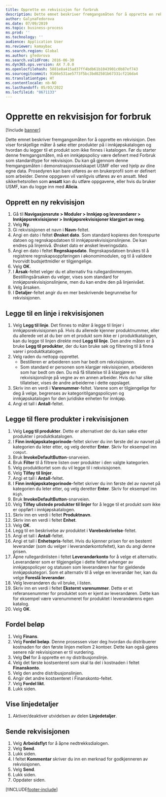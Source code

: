 ```yaml
---
title: Opprette en rekvisisjon for forbruk
description: Dette emnet beskriver fremgangsmåten for å opprette en rekvisisjon.
author: GalynaFedorova
ms.date: 07/09/2019
ms.topic: business-process
ms.prod: ''
ms.technology: ''
audience: Application User
ms.reviewer: kamaybac
ms.search.region: Global
ms.author: gfedorova
ms.search.validFrom: 2016-06-30
ms.dyn365.ops.version: AX 7.0.0
ms.openlocfilehash: 5881e8a415ad37ff4bdb61b1043901c0b87ef743
ms.sourcegitcommit: 9166e531ae5773f5bc3bd02501b67331cf216da4
ms.translationtype: HT
ms.contentlocale: nb-NO
ms.lasthandoff: 05/03/2022
ms.locfileid: "8671133"
---
```

# <a name="create-a-requisition-for-consumption"></a>Opprette en rekvisisjon for forbruk

[!include [banner](../../includes/banner.md)]

Dette emnet beskriver fremgangsmåten for å opprette en rekvisisjon. Den viser forskjellige måter å søke etter produkter på i innkjøpskatalogen og hvordan du legger til et produkt som ikke finnes i katalogen. Før du starter denne fremgangsmåten, må en innkjøpspolicy være definert med Forbruk som standardtype for rekvisisjon. Du kan gå gjennom denne fremgangsmåten i demonstrasjonsselskapet USMF eller ved hjelp av dine egne data. Prosedyren kan bare utføres av en brukerprofil som er definert som arbeider. Denne oppgaven vil vanligvis utføres av en ansatt. Med sikkerhetsrollen som **ansatt** kan du utføre oppgavene, eller hvis du bruker USMF, kan du logge inn med **Alicia**.


## <a name="create-a-new-requisition"></a>Opprett en ny rekvisisjon
1. Gå til **Navigasjonsrute > Moduler > Innkjøp og leverandører > Innkjøpsrekvisisjoner > Innkjøpsrekvisisjoner klargjort av meg**.
2. Velg **Ny**.
3. Gi rekvisisjonen et navn i **Navn**-feltet.
4. Angi en dato i feltet **Ønsket dato**. Som standard kopieres den forespurte datoen og regnskapsdatoen til innkjøpsrekvisisjonslinjene. De kan endres på linjenivå. Ønsket dato er ønsket leveringsdato.  
5. Angi en dato i feltet **Regnskapsdato**. Regnskapsdatoen brukes til å registrere regnskapsoppføringen i økonomimodulen, og til å validere hvorvidt budsjettmidler er tilgjengelige.  
6. Velg **OK**.
7. I **Årsak**-feltet velger du et alternativ fra rullegardinmenyen. Bestillingsårsaken du velger, vises som standard for innkjøpsrekvisisjonslinjene, men du kan endre den på linjenivået.  
8. Velg årsaken.
9. I **Detaljer**-feltet angir du en mer beskrivende begrunnelse for rekvisisjonen.

## <a name="add-a-line-to-the-requisition"></a>Legge til en linje i rekvisisjonen
1. Velg **Legg til linje**. Det finnes to måter å legge til linjer i innkjøpsrekvisisjonen på. Hvis du allerede kjenner produktnummer, eller du allerede vet at du ber om et produkt som ikke er i produktkatalogen, kan du legge til linjen direkte med **Legg til linje**. Den andre måten er å bruke **Legg til produkter**, der du kan bruke søk og filtrering til å finne varer i produktkatalogen.    
2. Velg raden du nettopp opprettet.
    - Bestilleren er arbeideren som har bedt om rekvisisjonen.   
    - Som standard er personen som klargjør rekvisisjonen, arbeideren som har bedt om den. Du må få tillatelse til å klargjøre en rekvisisjonslinje på vegne av en annen arbeider. Hvis du har slike tillatelser, vises de andre arbeiderne i dette oppslaget.  
3. Skriv inn en verdi i **Varenummer**-feltet. Varene som er tilgjengelige for deg å velge, begrenses av kategoritilgangspolicyen og innkjøpskatalogen for den juridiske enheten for innkjøp.   
4. Angi et tall i **Antall**-feltet.

## <a name="add-more-products-to-the-requisition"></a>Legge til flere produkter i rekvisisjonen
1. Velg **Legg til produkter**. Dette er alternativet der du kan søke etter produkter i produktkatalogen.    
2. I **Finn innkjøpskategorinode**-feltet skriver du inn første del av navnet på kategorien du leter etter, og velg deretter **Enter**. Skriv for eksempel inn `comput`.  
3. Bruk **InvokeDefaultButton**-snarveien.
4. Bruk **Filter** til å filtrere listen over produkter i den valgte kategorien.
5. Velg produktkortet som du vil legge til i rekvisisjonen.
6. Velg **Tilføy til linjer**.
7. Angi et tall i **Antall**-feltet.
8. I **Finn innkjøpskategorinode**-feltet skriver du inn første del av navnet på kategorien du leter etter, og velg deretter **Enter**. Skriv for eksempel inn `High`.  
9. Bruk **InvokeDefaultButton**-snarveien.
10. Velg **Tilføy ulistede produkter til linjer** for å legge til et produkt som ikke er oppført i innkjøpskatalogen.
11. Skriv inn en verdi i feltet **Produktnavn**.
12. Skriv inn en verdi i feltet **Enhet**.
13. Velg **OK**.
14. Legg til en beskrivelse av produktet i **Varebeskrivelse**-feltet.
15. Angi et tall i **Antall**-feltet.
16. Angi et tall i **Enhetspris**-feltet. Hvis du kjenner prisen for en bestemt leverandør (som du velger i leverandørkontofeltet), kan du angi denne prisen.   
17. Åpne rullegardinlisten i feltet **Leverandørkonto** for å velge et alternativ. Leverandører som er tilgjengelige i dette feltet avhenger av innkjøpspolicyer og statusen som leverandøren har for gjeldende innkjøpskategori. Som et alternativ til å velge en leverandør her, kan du velge **Foreslå leverandør**.    
18. Velg leverandøren du vil bruke, i listen.
19. Skriv inn en verdi i feltet **Eksternt varenummer**. Dette er et referansenummer for produktet som er kjent av leverandøren. Dette kan for eksempel være varenummeret for produktet i leverandørens egen katalog.  
20. Velg **OK**.

## <a name="distribute-amounts"></a>Fordel beløp
1. Velg **Finans**.
2. Velg **Fordel beløp**. Denne prosessen viser deg hvordan du distribuerer kostnaden for den første linjen mellom 2 kontoer. Dette kan også gjøres senere når rekvisisjonen er til vurdering.  
3. Velg **Del** for å opprette en ny distribusjonslinje.
4. Velg det første kostsenteret som skal ta del i kostnaden i feltet **Finanskonto**.
5. Velg den andre distribusjonslinjen.
6. Angir det andre kostsenteret i Finanskonto-feltet.
7. Velg **Fordel likt**.
8. Lukk siden.

## <a name="view-line-details"></a>Vise linjedetaljer
1. Aktiver/deaktiver utvidelsen av delen **Linjedetaljer**.

## <a name="submit-the-requisition"></a>Sende rekvisisjonen
1. Velg **Arbeidsflyt** for å åpne nedtrekksdialogen.
2. Velg **Send**.
3. Lukk siden.
4. I feltet **Kommentar** skriver du inn en merknad for godkjenneren av rekvisisjonen.
5. Velg **Send**.
6. Lukk siden.
7. Oppdater siden.



[!INCLUDE[footer-include](../../../includes/footer-banner.md)]